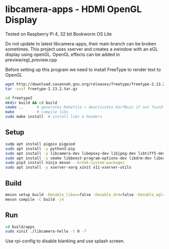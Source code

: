 # libcamera-apps - HDMI OpenGL Display
Tested on Raspberry Pi 4, 32 bit Bookworm OS Lite

Do not update to latest libcamera-apps, their main branch can be broken sometimes.
This project uses xserver and creates a xwindow with an eGL display using openGL.
OpenGL effects can be added in preview/egl_preview.cpp

Before setting up this program we need to install FreeType to render text to OpenGL

```bash
wget http://download.savannah.gnu.org/releases/freetype/freetype-2.13.2.tar.gz
tar -xvzf freetype-2.13.2.tar.gz

cd freetype2
mkdir build && cd build
cmake ..      # generates Makefile + deactivates HarfBuzz if not found
make          # compile libs
sudo make install  # install libs & headers
```

Setup
-----
```bash
sudp apt install pigpio pigpiod
sudo apt install -y python3-pip
sudo apt install -y libcamera-dev libepoxy-dev libjpeg-dev libtiff5-dev libegl1-mesa-dev libpng-dev
sudo apt install -y cmake libboost-program-options-dev libdrm-dev libexif-dev
sudo pip3 install ninja meson --break-system-packages
sudo apt install -y xserver-xorg xinit x11-xserver-utils
```

Build
-----
```bash
meson setup build -Denable_libav=false -Denable_drm=false -Denable_egl=true -Denable_qt=false -Denable_opencv=false -Denable_tflite=false
meson compile -C build -j4
```

Run
-----
```bash
cd build/apps
sudo xinit ./libcamera-hello -t 0 -f
```
Use rpi-config to disable blanking and use splash screen.


